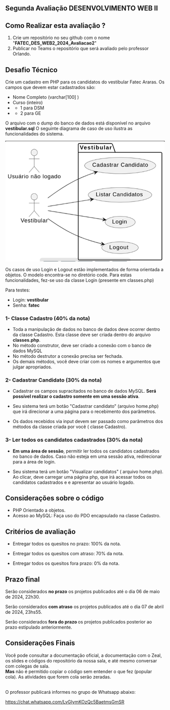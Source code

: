 ## Segunda Avaliação DESENVOLVIMENTO WEB II



## Como Realizar esta avaliação ?

1. Crie um repositório no seu github com o nome "<b>FATEC_DES_WEB2_2024_Avaliacao2</b>"
2. Publicar no Teams o repositório que será avaliado pelo professor Orlando.


##  Desafio Técnico

Crie um cadastro em PHP para os candidatos do vestibular Fatec Araras. Os campos que devem estar cadastrados são: 

 - Nome Completo (varchar[100] )
 - Curso (inteiro)
 - - 1 para DSM
 - - 2 para GE


O arquivo com o dump do banco de dados está disponível no arquivo <b>vestibular.sql</b>
O seguinte diagrama de caso de uso ilustra as funcionalidades do sistema. 

![alt text](caso_uso.png)

Os casos de uso Login e Logout estão implementados de forma orientada a objetos. O modelo encontra-se no diretório code. Para estas funcionalidades, fez-se uso da classe Login (presente em classes.php)

Para testes:
- Login: <b>vestibular</b>
- Senha: <b>fatec</b>


### 1- Classe Cadastro (40% da nota)
- Toda a manipulação de dados no banco de dados deve ocorrer dentro da classe Cadastro. Esta classe deve ser criada dentro do arquivo <b>classes.php</b>.
- No método construtor, deve ser criado a conexão com o banco de dados MySQL 
- No método destrutor a conexão precisa ser fechada. 
- Os demais métodos, você deve criar com os nomes e argumentos que julgar apropriados.

### 2- Cadastrar Candidato (30% da nota)
- Cadastrar os campos supracitados no banco de dados MySQL. <b>Será possível realizar o cadastro somente em uma sessão ativa</b>.

- Seu sistema terá um botão "Cadastrar candidato" (arquivo home.php) que irá direcionar a uma página para o recebimento dos parâmetros.

- Os dados recebidos via input devem ser passado como parâmetros dos métodos da classe criada por você ( classe Cadastro).


### 3- Ler todos os candidatos cadastrados (30% da nota)
- <b>Em uma área de sessão</b>, permitir ler todos os candidatos cadastrados no banco de dados. Caso não esteja em uma sessão ativa, redirecionar para a área de login.

- Seu sistema terá um botão "Visualizar candidatos" ( arquivo home.php). Ao clicar, deve carregar uma página php, que irá acessar todos os candidatos cadastrados e e apresentar ao usuário logado.

## Considerações sobre o código

- PHP Orientado a objetos.
- Acesso ao MySQL: Faça uso do PDO encapsulado na classe Cadastro.

## Critérios de avaliação

- Entregar todos os quesitos no prazo: 100% da nota.

- Entregar todos os quesitos com atraso: 70% da nota.

- Entregar todos os quesitos fora prazo: 0% da nota.

## Prazo final

Serão considerados <b>no prazo</b> os projetos publicados até o dia 06 de maio de 2024, 22h30.

Serão considerados <b>com atraso</b> os projetos publicados até o dia 07 de abril de 2024, 23hs55.

Serão considerados <b>fora do prazo </b> os projetos publicados posterior ao prazo estipulado anteriormente.

## Considerações Finais

Você pode consultar a documentação oficial, a documentação com o Zeal, os slides e códigos do repositório da nossa sala, e até mesmo conversar com colegas de sala.  
<b>Mas</b> não é permitido copiar o código sem entender o que fez (popular cola). As atividades que forem cola serão zeradas.

<br>
O professor publicará informes no grupo de Whatsapp abaixo:

https://chat.whatsapp.com/LvGIymKOzQc5BaetmsGmSR


